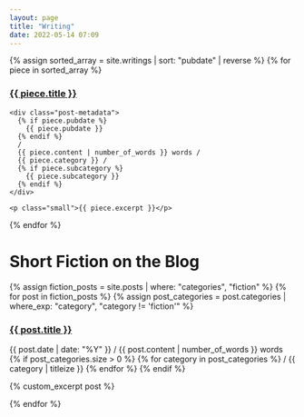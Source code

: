 ```yaml
---
layout: page
title: "Writing"
date: 2022-05-14 07:09
---
```


{% assign sorted_array = site.writings | sort: "pubdate" | reverse %}
{% for piece in sorted_array %}
  <div class="blog-index-div">
    <h3>
      <a href="{{ piece.url }}">{{ piece.title }}</a>
    </h3>
    
    <div class="post-metadata">
      {% if piece.pubdate %}
        {{ piece.pubdate }}
      {% endif %}
      / 
      {{ piece.content | number_of_words }} words / 
      {{ piece.category }} / 
      {% if piece.subcategory %}
        {{ piece.subcategory }}
      {% endif %}
    </div>
      
    <p class="small">{{ piece.excerpt }}</p>
  </div>
{% endfor %}

# Short Fiction on the Blog
{% assign fiction_posts = site.posts | where: "categories", "fiction" %}
{% for post in fiction_posts  %}
  {% assign post_categories = post.categories | where_exp: "category", "category != 'fiction'" %}
  <div class="blog-index-div">
    <h3><a href="{{ post.url }}">{{ post.title }}</a></h3>
    <p class="post-metadata">
      <time
          datetime="{{ post.date | date_to_xmlschema }}">{{ post.date | date: "%Y" }}</time> / {{ post.content | number_of_words }} words
          {% if post_categories.size > 0 %} 
            {% for category in post_categories %} 
              / {{ category | titleize }}
            {% endfor %}
          {% endif %}
    </p>
    <p class="small">
      {% custom_excerpt post %}
    </p>
  </div>
{% endfor %}
